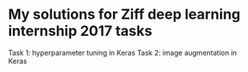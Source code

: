 # My solutions for Ziff deep learning internship 2017 tasks
Task 1: hyperparameter tuning in Keras
Task 2: image augmentation in Keras
